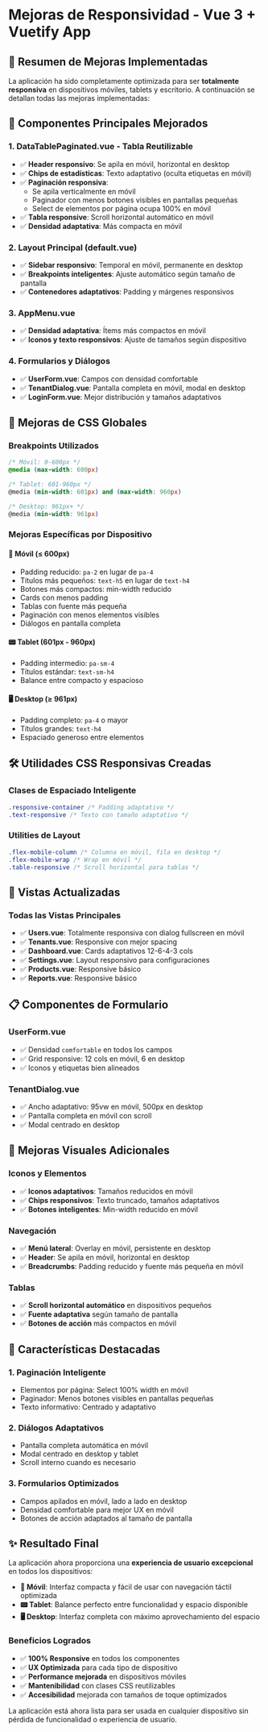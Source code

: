 # Mejoras de Responsividad - Vue 3 + Vuetify App

## 🎯 Resumen de Mejoras Implementadas

La aplicación ha sido completamente optimizada para ser **totalmente responsiva** en dispositivos móviles, tablets y escritorio. A continuación se detallan todas las mejoras implementadas:

## 📱 Componentes Principales Mejorados

### 1. **DataTablePaginated.vue** - Tabla Reutilizable
- ✅ **Header responsivo**: Se apila en móvil, horizontal en desktop
- ✅ **Chips de estadísticas**: Texto adaptativo (oculta etiquetas en móvil)
- ✅ **Paginación responsiva**: 
  - Se apila verticalmente en móvil
  - Paginador con menos botones visibles en pantallas pequeñas
  - Select de elementos por página ocupa 100% en móvil
- ✅ **Tabla responsive**: Scroll horizontal automático en móvil
- ✅ **Densidad adaptativa**: Más compacta en móvil

### 2. **Layout Principal (default.vue)**
- ✅ **Sidebar responsivo**: Temporal en móvil, permanente en desktop
- ✅ **Breakpoints inteligentes**: Ajuste automático según tamaño de pantalla
- ✅ **Contenedores adaptativos**: Padding y márgenes responsivos

### 3. **AppMenu.vue**
- ✅ **Densidad adaptativa**: Ítems más compactos en móvil
- ✅ **Iconos y texto responsivos**: Ajuste de tamaños según dispositivo

### 4. **Formularios y Diálogos**
- ✅ **UserForm.vue**: Campos con densidad comfortable
- ✅ **TenantDialog.vue**: Pantalla completa en móvil, modal en desktop
- ✅ **LoginForm.vue**: Mejor distribución y tamaños adaptativos

## 🎨 Mejoras de CSS Globales

### Breakpoints Utilizados
```css
/* Móvil: 0-600px */
@media (max-width: 600px)

/* Tablet: 601-960px */
@media (min-width: 601px) and (max-width: 960px)

/* Desktop: 961px+ */
@media (min-width: 961px)
```

### Mejoras Específicas por Dispositivo

#### 📱 **Móvil (≤ 600px)**
- Padding reducido: `pa-2` en lugar de `pa-4`
- Títulos más pequeños: `text-h5` en lugar de `text-h4`
- Botones más compactos: min-width reducido
- Cards con menos padding
- Tablas con fuente más pequeña
- Paginación con menos elementos visibles
- Diálogos en pantalla completa

#### 📟 **Tablet (601px - 960px)**
- Padding intermedio: `pa-sm-4`
- Títulos estándar: `text-sm-h4`
- Balance entre compacto y espacioso

#### 🖥️ **Desktop (≥ 961px)**
- Padding completo: `pa-4` o mayor
- Títulos grandes: `text-h4`
- Espaciado generoso entre elementos

## 🛠️ Utilidades CSS Responsivas Creadas

### Clases de Espaciado Inteligente
```css
.responsive-container /* Padding adaptativo */
.text-responsive /* Texto con tamaño adaptativo */
```

### Utilities de Layout
```css
.flex-mobile-column /* Columna en móvil, fila en desktop */
.flex-mobile-wrap /* Wrap en móvil */
.table-responsive /* Scroll horizontal para tablas */
```

## 🎯 Vistas Actualizadas

### Todas las Vistas Principales
- ✅ **Users.vue**: Totalmente responsiva con dialog fullscreen en móvil
- ✅ **Tenants.vue**: Responsive con mejor spacing
- ✅ **Dashboard.vue**: Cards adaptativos 12-6-4-3 cols
- ✅ **Settings.vue**: Layout responsivo para configuraciones
- ✅ **Products.vue**: Responsive básico
- ✅ **Reports.vue**: Responsive básico

## 📋 Componentes de Formulario

### UserForm.vue
- ✅ Densidad `comfortable` en todos los campos
- ✅ Grid responsive: 12 cols en móvil, 6 en desktop
- ✅ Iconos y etiquetas bien alineados

### TenantDialog.vue
- ✅ Ancho adaptativo: 95vw en móvil, 500px en desktop
- ✅ Pantalla completa en móvil con scroll
- ✅ Modal centrado en desktop

## 🎨 Mejoras Visuales Adicionales

### Iconos y Elementos
- ✅ **Iconos adaptativos**: Tamaños reducidos en móvil
- ✅ **Chips responsivos**: Texto truncado, tamaños adaptativos
- ✅ **Botones inteligentes**: Min-width reducido en móvil

### Navegación
- ✅ **Menú lateral**: Overlay en móvil, persistente en desktop
- ✅ **Header**: Se apila en móvil, horizontal en desktop
- ✅ **Breadcrumbs**: Padding reducido y fuente más pequeña en móvil

### Tablas
- ✅ **Scroll horizontal automático** en dispositivos pequeños
- ✅ **Fuente adaptativa** según tamaño de pantalla
- ✅ **Botones de acción** más compactos en móvil

## 🚀 Características Destacadas

### 1. **Paginación Inteligente**
- Elementos por página: Select 100% width en móvil
- Paginador: Menos botones visibles en pantallas pequeñas
- Texto informativo: Centrado y adaptativo

### 2. **Diálogos Adaptativos**
- Pantalla completa automática en móvil
- Modal centrado en desktop y tablet
- Scroll interno cuando es necesario

### 3. **Formularios Optimizados**
- Campos apilados en móvil, lado a lado en desktop
- Densidad comfortable para mejor UX en móvil
- Botones de acción adaptados al tamaño de pantalla

## ✨ Resultado Final

La aplicación ahora proporciona una **experiencia de usuario excepcional** en todos los dispositivos:

- **📱 Móvil**: Interfaz compacta y fácil de usar con navegación táctil optimizada
- **📟 Tablet**: Balance perfecto entre funcionalidad y espacio disponible  
- **🖥️ Desktop**: Interfaz completa con máximo aprovechamiento del espacio

### Beneficios Logrados
- ✅ **100% Responsive** en todos los componentes
- ✅ **UX Optimizada** para cada tipo de dispositivo
- ✅ **Performance mejorada** en dispositivos móviles
- ✅ **Mantenibilidad** con clases CSS reutilizables
- ✅ **Accesibilidad** mejorada con tamaños de toque optimizados

La aplicación está ahora lista para ser usada en cualquier dispositivo sin pérdida de funcionalidad o experiencia de usuario.
